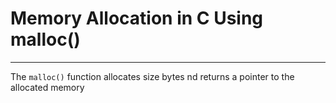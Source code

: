 # Memory Allocation in C Using malloc()
---------------------------------------------------
The ``malloc()`` function allocates size bytes nd returns a pointer to the allocated memory